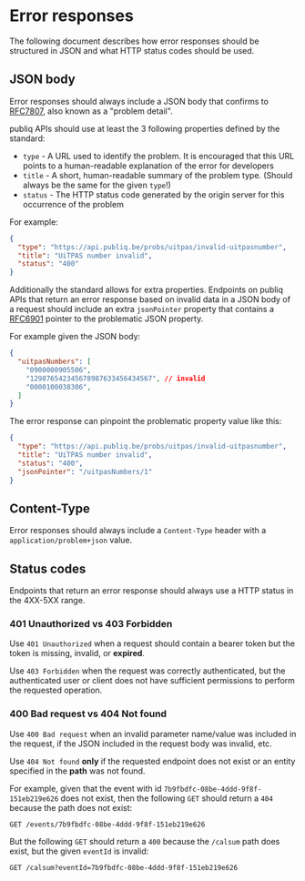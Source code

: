 # Error responses

The following document describes how error responses should be structured in JSON and what HTTP status codes should be used.

## JSON body

Error responses should always include a JSON body that confirms to [RFC7807](https://datatracker.ietf.org/doc/html/rfc7807), also known as a "problem detail".

publiq APIs should use at least the 3 following properties defined by the standard:

- `type` - A URL used to identify the problem. It is encouraged that this URL points to a human-readable explanation of the error for developers
- `title` - A short, human-readable summary of the problem type. (Should always be the same for the given `type`!)
- `status` - The HTTP status code generated by the origin server for this occurrence of the problem

For example:

```json
{
  "type": "https://api.publiq.be/probs/uitpas/invalid-uitpasnumber",
  "title": "UiTPAS number invalid",
  "status": "400"
}
```

Additionally the standard allows for extra properties. Endpoints on publiq APIs that return an error response based on invalid data in a JSON body of a request should include an extra `jsonPointer` property that contains a [RFC6901](https://datatracker.ietf.org/doc/html/rfc6901) pointer to the problematic JSON property.

For example given the JSON body:

```json
{
  "uitpasNumbers": [
    "0900000905506",
    "129876542345678987633456434567", // invalid
    "0000100038306",
  ]
}
```

The error response can pinpoint the problematic property value like this:

```json
{
  "type": "https://api.publiq.be/probs/uitpas/invalid-uitpasnumber",
  "title": "UiTPAS number invalid",
  "status": "400",
  "jsonPointer": "/uitpasNumbers/1"
}
```

## Content-Type

Error responses should always include a `Content-Type` header with a `application/problem+json` value.

## Status codes

Endpoints that return an error response should always use a HTTP status in the 4XX-5XX range.

### 401 Unauthorized vs 403 Forbidden

Use `401 Unauthorized` when a request should contain a bearer token but the token is missing, invalid, or **expired**.

Use `403 Forbidden` when the request was correctly authenticated, but the authenticated user or client does not have sufficient permissions to perform the requested operation.

### 400 Bad request vs 404 Not found

Use `400 Bad request` when an invalid parameter name/value was included in the request, if the JSON included in the request body was invalid, etc.

Use `404 Not found` **only** if the requested endpoint does not exist or an entity specified in the **path** was not found.

For example, given that the event with id `7b9fbdfc-08be-4ddd-9f8f-151eb219e626` does not exist, then the following `GET` should return a `404` because the path does not exist:

```
GET /events/7b9fbdfc-08be-4ddd-9f8f-151eb219e626
```

But the following `GET` should return a `400` because the `/calsum` path does exist, but the given `eventId` is invalid:
```
GET /calsum?eventId=7b9fbdfc-08be-4ddd-9f8f-151eb219e626
```
